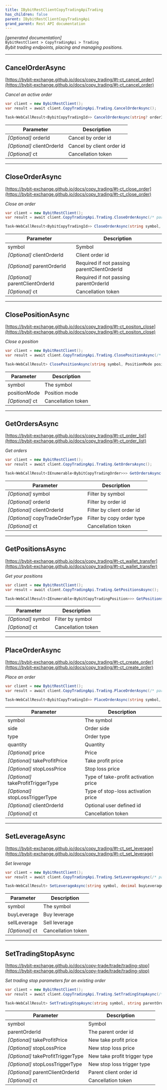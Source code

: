 ```yaml
---
title: IBybitRestClientCopyTradingApiTrading
has_children: false
parent: IBybitRestClientCopyTradingApi
grand_parent: Rest API documentation
---
```

*[generated documentation]*  
`BybitRestClient > CopyTradingApi > Trading`  
*Bybit trading endpoints, placing and managing positions.*
  

***

## CancelOrderAsync  

[https://bybit-exchange.github.io/docs/copy_trading/#t-ct_cancel_order](https://bybit-exchange.github.io/docs/copy_trading/#t-ct_cancel_order)  
<p>

*Cancel an active order*  

```csharp  
var client = new BybitRestClient();  
var result = await client.CopyTradingApi.Trading.CancelOrderAsync();  
```  

```csharp  
Task<WebCallResult<BybitCopyTradingId>> CancelOrderAsync(string? orderId = default, string? clientOrderId = default, CancellationToken ct = default);  
```  

|Parameter|Description|
|---|---|
|_[Optional]_ orderId|Cancel by order id|
|_[Optional]_ clientOrderId|Cancel by client order id|
|_[Optional]_ ct|Cancellation token|

</p>

***

## CloseOrderAsync  

[https://bybit-exchange.github.io/docs/copy_trading/#t-ct_close_order](https://bybit-exchange.github.io/docs/copy_trading/#t-ct_close_order)  
<p>

*Close an order*  

```csharp  
var client = new BybitRestClient();  
var result = await client.CopyTradingApi.Trading.CloseOrderAsync(/* parameters */);  
```  

```csharp  
Task<WebCallResult<BybitCopyTradingId>> CloseOrderAsync(string symbol, string? clientOrderId = default, string? parentOrderId = default, string? parentClientOrderId = default, CancellationToken ct = default);  
```  

|Parameter|Description|
|---|---|
|symbol|Symbol|
|_[Optional]_ clientOrderId|Client order id|
|_[Optional]_ parentOrderId|Required if not passing parentClientOrderId|
|_[Optional]_ parentClientOrderId|Required if not passing parentOrderId|
|_[Optional]_ ct|Cancellation token|

</p>

***

## ClosePositionAsync  

[https://bybit-exchange.github.io/docs/copy_trading/#t-ct_positon_close](https://bybit-exchange.github.io/docs/copy_trading/#t-ct_positon_close)  
<p>

*Close a position*  

```csharp  
var client = new BybitRestClient();  
var result = await client.CopyTradingApi.Trading.ClosePositionAsync(/* parameters */);  
```  

```csharp  
Task<WebCallResult> ClosePositionAsync(string symbol, PositionMode positionMode, CancellationToken ct = default);  
```  

|Parameter|Description|
|---|---|
|symbol|The symbol|
|positionMode|Position mode|
|_[Optional]_ ct|Cancellation token|

</p>

***

## GetOrdersAsync  

[https://bybit-exchange.github.io/docs/copy_trading/#t-ct_order_list](https://bybit-exchange.github.io/docs/copy_trading/#t-ct_order_list)  
<p>

*Get orders*  

```csharp  
var client = new BybitRestClient();  
var result = await client.CopyTradingApi.Trading.GetOrdersAsync();  
```  

```csharp  
Task<WebCallResult<IEnumerable<BybitCopyTradingOrder>>> GetOrdersAsync(string? symbol = default, string? orderId = default, string? clientOrderId = default, string? copyTradeOrderType = default, CancellationToken ct = default);  
```  

|Parameter|Description|
|---|---|
|_[Optional]_ symbol|Filter by symbol|
|_[Optional]_ orderId|Filter by order id|
|_[Optional]_ clientOrderId|Filter by client order id|
|_[Optional]_ copyTradeOrderType|Filter by copy order type|
|_[Optional]_ ct|Cancellation token|

</p>

***

## GetPositionsAsync  

[https://bybit-exchange.github.io/docs/copy_trading/#t-ct_wallet_transfer](https://bybit-exchange.github.io/docs/copy_trading/#t-ct_wallet_transfer)  
<p>

*Get your positions*  

```csharp  
var client = new BybitRestClient();  
var result = await client.CopyTradingApi.Trading.GetPositionsAsync();  
```  

```csharp  
Task<WebCallResult<IEnumerable<BybitCopyTradingPosition>>> GetPositionsAsync(string? symbol = default, CancellationToken ct = default);  
```  

|Parameter|Description|
|---|---|
|_[Optional]_ symbol|Filter by symbol|
|_[Optional]_ ct|Cancellation token|

</p>

***

## PlaceOrderAsync  

[https://bybit-exchange.github.io/docs/copy_trading/#t-ct_create_order](https://bybit-exchange.github.io/docs/copy_trading/#t-ct_create_order)  
<p>

*Place an order*  

```csharp  
var client = new BybitRestClient();  
var result = await client.CopyTradingApi.Trading.PlaceOrderAsync(/* parameters */);  
```  

```csharp  
Task<WebCallResult<BybitCopyTradingId>> PlaceOrderAsync(string symbol, OrderSide side, OrderType type, decimal quantity, decimal? price = default, decimal? takeProfitPrice = default, decimal? stopLossPrice = default, TriggerType? takeProfitTriggerType = default, TriggerType? stopLossTriggerType = default, string? clientOrderId = default, CancellationToken ct = default);  
```  

|Parameter|Description|
|---|---|
|symbol|The symbol|
|side|Order side|
|type|Order type|
|quantity|Quantity|
|_[Optional]_ price|Price|
|_[Optional]_ takeProfitPrice|Take profit price|
|_[Optional]_ stopLossPrice|Stop loss price|
|_[Optional]_ takeProfitTriggerType|Type of take-profit activation price|
|_[Optional]_ stopLossTriggerType|Type of stop-loss activation price|
|_[Optional]_ clientOrderId|Optional user defined id|
|_[Optional]_ ct|Cancellation token|

</p>

***

## SetLeverageAsync  

[https://bybit-exchange.github.io/docs/copy_trading/#t-ct_set_leverage](https://bybit-exchange.github.io/docs/copy_trading/#t-ct_set_leverage)  
<p>

*Set leverage*  

```csharp  
var client = new BybitRestClient();  
var result = await client.CopyTradingApi.Trading.SetLeverageAsync(/* parameters */);  
```  

```csharp  
Task<WebCallResult> SetLeverageAsync(string symbol, decimal buyLeverage, decimal sellLeverage, CancellationToken ct = default);  
```  

|Parameter|Description|
|---|---|
|symbol|The symbol|
|buyLeverage|Buy leverage|
|sellLeverage|Sell leverage|
|_[Optional]_ ct|Cancellation token|

</p>

***

## SetTradingStopAsync  

[https://bybit-exchange.github.io/docs/copy-trade/trade/trading-stop](https://bybit-exchange.github.io/docs/copy-trade/trade/trading-stop)  
<p>

*Set trading stop parameters for an existing order*  

```csharp  
var client = new BybitRestClient();  
var result = await client.CopyTradingApi.Trading.SetTradingStopAsync(/* parameters */);  
```  

```csharp  
Task<WebCallResult> SetTradingStopAsync(string symbol, string parentOrderId, decimal? takeProfitPrice = default, decimal? stopLossPrice = default, TriggerType? takeProfitTriggerType = default, TriggerType? stopLossTriggerType = default, string? parentClientOrderId = default, CancellationToken ct = default);  
```  

|Parameter|Description|
|---|---|
|symbol|Symbol|
|parentOrderId|The parent order id|
|_[Optional]_ takeProfitPrice|New take profit price|
|_[Optional]_ stopLossPrice|New stop loss price|
|_[Optional]_ takeProfitTriggerType|New take profit trigger type|
|_[Optional]_ stopLossTriggerType|New stop loss trigger type|
|_[Optional]_ parentClientOrderId|Parent client order id|
|_[Optional]_ ct|Cancellation token|

</p>
